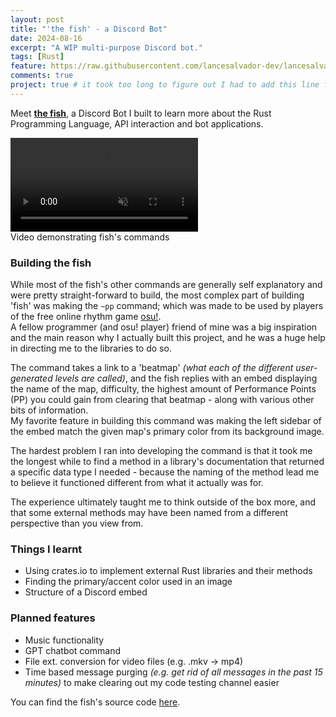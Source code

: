 ```yaml
---
layout: post
title: "'the fish' - a Discord Bot"
date: 2024-08-16
excerpt: "A WIP multi-purpose Discord bot."
tags: [Rust]
feature: https://raw.githubusercontent.com/lancesalvador-dev/lancesalvador-dev.github.io/master/assets/img/fish%20bg.jpg
comments: true 
project: true # it took too long to figure out I had to add this line for the post to show up in Projects 
--- 
```


<!-- gif of running hi command to fishbot - put "fish" subtitle under the picture -->
Meet <b>[the fish](https://github.com/lancesalvador-dev/the-fish)</b>, a Discord Bot I built to learn more about the Rust Programming Language, API interaction and bot applications.
<div class="cropper">
<video id="fish-video" playsinline autoplay loop muted>
    <source src="https://github.com/user-attachments/assets/3df534a9-f3d1-4005-908c-7fddde1d0932" type="video/mp4">
</video>
</div>
<figcaption>Video demonstrating fish's commands</figcaption>

### Building the fish
While most of the fish's other commands are generally self explanatory and were pretty straight-forward to build, the most complex part of building 'fish' was making the `~pp` command; which was made to be used by players of the free online rhythm game [osu!](https://osu.ppy.sh/). <br>A fellow programmer (and osu! player) friend of mine was a big inspiration and the main reason why I actually built this project, and he was a huge help in directing me to the libraries to do so.

The command takes a link to a 'beatmap' <i>(what each of the different user-generated levels are called)</i>, and the fish replies with an embed displaying the name of the map, difficulty, the highest amount of Performance Points (PP) you could gain from clearing that beatmap - along with various other bits of information. <br> My favorite feature in building this command was making the left sidebar of the embed match the given map's primary color from its background image. 

The hardest problem I ran into developing the command is that it took me the longest while to find a method in a library's documentation that returned a specific data type I needed - because the naming of the method lead me to believe it functioned different from what it actually was for. 

The experience ultimately taught me to think outside of the box more, and that some external methods may have been named from a different perspective than you view from.

### Things I learnt
- Using crates.io to implement external Rust libraries and their methods
- Finding the primary/accent color used in an image
- Structure of a Discord embed

### Planned features
- Music functionality 
- GPT chatbot command
- File ext. conversion for video files (e.g. .mkv -> mp4)
- Time based message purging <i>(e.g. get rid of all messages in the past 15 minutes)</i> to make clearing out my code testing channel easier


You can find the fish's source code [here](https://github.com/lancesalvador-dev/the-fish). 

